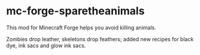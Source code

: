 # mc-forge-sparetheanimals

This mod for Minecraft Forge helps you avoid killing animals.

Zombies drop leather, skeletons drop feathers; added new recipes for black dye, ink 
sacs and glow ink sacs.
